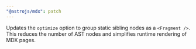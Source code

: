```yaml
---
"@astrojs/mdx": patch
---
```


Updates the `optimize` option to group static sibling nodes as a `<Fragment />`. This reduces the number of AST nodes and simplifies runtime rendering of MDX pages.
